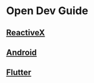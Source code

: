 # Open Dev Guide 

## [ReactiveX](rx/rx.md)

## [Android](android/android.md)

## [Flutter](flutter/flutter.md)